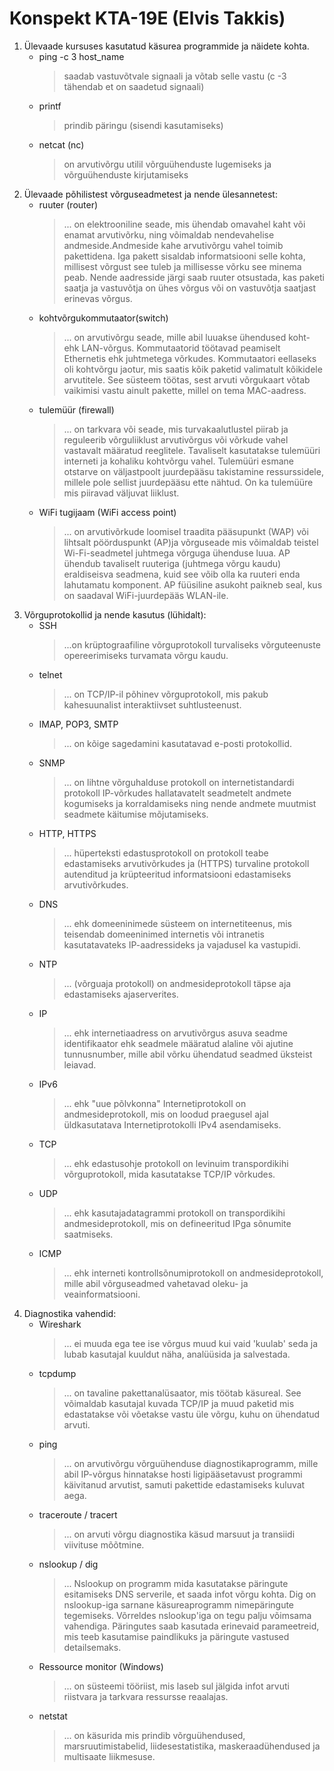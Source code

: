 # **Konspekt KTA-19E (Elvis Takkis)**
1. Ülevaade kursuses kasutatud käsurea programmide ja näidete kohta.
   - ping -c 3 host_name 
      > saadab vastuvõtvale signaali ja võtab selle vastu (c -3 tähendab et on saadetud signaali)
   - printf
      > prindib päringu (sisendi kasutamiseks)
   - netcat (nc) 
      > on arvutivõrgu utilil võrguühenduste lugemiseks ja võrguühenduste kirjutamiseks
2. Ülevaade põhilistest võrguseadmetest ja nende ülesannetest:
   - ruuter (router)
      > ... on elektrooniline seade, mis ühendab omavahel kaht või enamat arvutivõrku, ning võimaldab nendevahelise andmeside.Andmeside kahe arvutivõrgu vahel toimib pakettidena. Iga pakett sisaldab informatsiooni selle kohta, millisest võrgust see tuleb ja millisesse võrku see minema peab. Nende aadresside järgi saab ruuter otsustada, kas paketi saatja ja vastuvõtja on ühes võrgus või on vastuvõtja saatjast erinevas võrgus. 
   - kohtvõrgukommutaator(switch)
      > ...  on arvutivõrgu seade, mille abil luuakse ühendused koht- ehk LAN-võrgus. Kommutaatorid töötavad peamiselt Ethernetis ehk juhtmetega võrkudes. Kommutaatori eellaseks oli kohtvõrgu jaotur, mis saatis kõik paketid valimatult kõikidele arvutitele. See süsteem töötas, sest arvuti võrgukaart võtab vaikimisi vastu ainult pakette, millel on tema MAC-aadress.
   - tulemüür (firewall)
      > ... on tarkvara või seade, mis turvakaalutlustel piirab ja reguleerib võrguliiklust arvutivõrgus või võrkude vahel vastavalt määratud reeglitele. Tavaliselt kasutatakse tulemüüri interneti ja kohaliku kohtvõrgu vahel. Tulemüüri esmane otstarve on väljastpoolt juurdepääsu takistamine ressurssidele, millele pole sellist juurdepääsu ette nähtud. On ka tulemüüre mis piiravad väljuvat liiklust.
   - WiFi tugijaam (WiFi access point)
      > ... on arvutivõrkude loomisel traadita pääsupunkt (WAP) või lihtsalt pöörduspunkt (AP)ja võrguseade mis võimaldab teistel Wi-Fi-seadmetel juhtmega võrguga ühenduse luua. AP ühendub tavaliselt ruuteriga (juhtmega võrgu kaudu) eraldiseisva seadmena, kuid see võib olla ka ruuteri enda lahutamatu komponent. AP füüsiline asukoht paikneb seal, kus on saadaval WiFi-juurdepääs WLAN-ile.
3. Võrguprotokollid ja nende kasutus (lühidalt):
   - SSH
      > ...on krüptograafiline võrguprotokoll turvaliseks võrguteenuste opereerimiseks turvamata võrgu kaudu.
   - telnet
      > ... on TCP/IP-il põhinev võrguprotokoll, mis pakub kahesuunalist interaktiivset suhtlusteenust.
   - IMAP, POP3, SMTP
      > ... on kõige sagedamini kasutatavad e-posti protokollid.
   - SNMP
      > ... on lihtne võrguhalduse protokoll on internetistandardi protokoll IP-võrkudes hallatavatelt seadmetelt andmete kogumiseks ja korraldamiseks ning nende andmete muutmist seadmete käitumise mõjutamiseks.
   - HTTP, HTTPS
      > ... hüperteksti edastusprotokoll on protokoll teabe edastamiseks arvutivõrkudes ja (HTTPS) turvaline protokoll autenditud ja krüpteeritud informatsiooni edastamiseks arvutivõrkudes.
   - DNS
      > ... ehk domeeninimede süsteem on internetiteenus, mis teisendab domeeninimed internetis või intranetis kasutatavateks IP-aadressideks ja vajadusel ka vastupidi.
   - NTP
      > ... (võrguaja protokoll) on andmesideprotokoll täpse aja edastamiseks ajaserverites.
   - IP
      > ... ehk internetiaadress on arvutivõrgus asuva seadme identifikaator ehk seadmele määratud alaline või ajutine tunnusnumber, mille abil võrku ühendatud seadmed üksteist leiavad.
   - IPv6
      > ... ehk "uue põlvkonna" Internetiprotokoll on andmesideprotokoll, mis on loodud praegusel ajal üldkasutatava Internetiprotokolli IPv4 asendamiseks.
   - TCP
      > ... ehk edastusohje protokoll on levinuim transpordikihi võrguprotokoll, mida kasutatakse TCP/IP võrkudes.
   - UDP
      > ... ehk kasutajadatagrammi protokoll on transpordikihi andmesideprotokoll, mis on defineeritud IPga sõnumite saatmiseks.
   - ICMP
      > ... ehk interneti kontrollsõnumiprotokoll on andmesideprotokoll, mille abil võrguseadmed vahetavad oleku- ja veainformatsiooni.
4. Diagnostika vahendid:
   - Wireshark
      > ... ei muuda ega tee ise võrgus muud kui vaid 'kuulab' seda ja lubab kasutajal kuuldut näha, analüüsida ja salvestada.
   - tcpdump 
     > ... on tavaline pakettanalüsaator, mis töötab käsureal. See võimaldab kasutajal kuvada TCP/IP ja muud paketid mis edastatakse või  võetakse vastu üle võrgu, kuhu on ühendatud arvuti.
   - ping
      > ...  on arvutivõrgu võrguühenduse diagnostikaprogramm, mille abil IP-võrgus hinnatakse hosti ligipääsetavust programmi käivitanud arvutist, samuti pakettide edastamiseks kuluvat aega.
   - traceroute / tracert
      > ... on arvuti võrgu diagnostika käsud marsuut ja transiidi viivituse mõõtmine.
   - nslookup / dig
      > ... Nslookup on programm mida kasutatakse päringute esitamiseks DNS serverile, et saada infot võrgu kohta. Dig on nslookup-iga sarnane käsureaprogramm nimepäringute tegemiseks. Võrreldes nslookup'iga on tegu palju võimsama vahendiga. Päringutes saab kasutada erinevaid parameetreid, mis teeb kasutamise paindlikuks ja päringute vastused detailsemaks.
   - Ressource monitor (Windows)
      > ... on süsteemi tööriist, mis laseb sul jälgida infot arvuti riistvara ja tarkvara ressursse reaalajas.
   - netstat
      > ... on käsurida mis prindib võrguühendused, marsruutimistabelid, liidesestatistika, maskeraadühendused ja multisaate liikmesuse.
